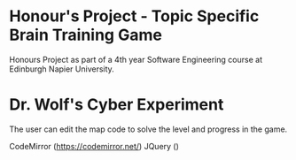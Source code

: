 # Honour's Project - Topic Specific Brain Training Game
Honours Project as part of a 4th year Software Engineering course at Edinburgh Napier University.

# Dr. Wolf's Cyber Experiment
The user can edit the map code to solve the level and progress in the game.

CodeMirror (https://codemirror.net/) 
JQuery ()